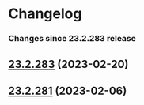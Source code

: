 # Changelog

<!-- latest_release -->
<!-- latest_release -->

<!-- release_rollup since=23.2.283 -->
### Changes since 23.2.283 release
<!-- release_rollup -->

<!-- latest_stable_release -->
## [23.2.283](https://github.com/chef/omnibus-software/tree/23.2.283) (2023-02-20)
<!-- latest_stable_release -->

## [23.2.281](https://github.com/chef/omnibus-software/tree/23.2.281) (2023-02-06)